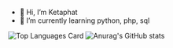 - 👋 Hi, I’m Ketaphat
- 🌱 I’m currently learning python, php, sql 

![Top Languages Card](https://github-readme-stats.vercel.app/api/top-langs/?username=keta410)
![Anurag's GitHub stats](https://github-readme-stats.vercel.app/api?username=keta410&show_icons=true&theme=radical)

